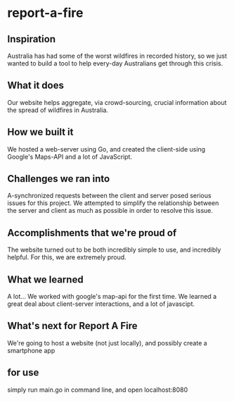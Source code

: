 # report-a-fire
## Inspiration
Australia has had some of the worst wildfires in recorded history, so we just wanted to build a tool to help every-day Australians get through this crisis.
## What it does
Our website helps aggregate, via crowd-sourcing, crucial information about the spread of wildfires in Australia.
## How we built it
We hosted a web-server using Go, and created the client-side using Google's Maps-API and a lot of JavaScript.
## Challenges we ran into
A-synchronized requests between the client and server posed serious issues for this project. We attempted to simplify the relationship between the server and client as much as possible in order to resolve this issue. 
## Accomplishments that we're proud of
The website turned out to be both incredibly simple to use, and incredibly helpful. For this, we are extremely proud.
## What we learned
A lot... We worked with google's map-api for the first time. We learned a great deal about client-server interactions, and a lot of javascipt.
## What's next for Report A Fire
We're going to host a website (not just locally), and possibly create a smartphone app
## for use
simply run main.go in command line, and open localhost:8080
